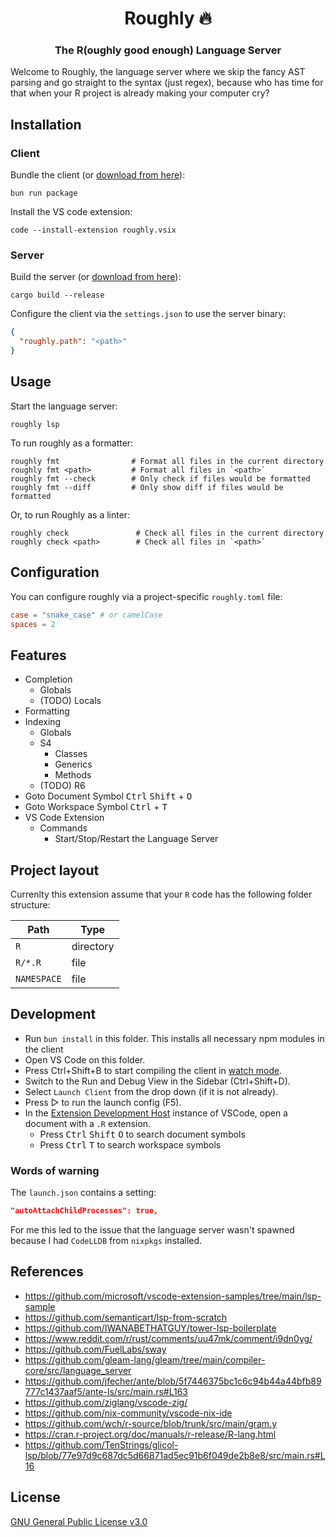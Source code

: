 <div align="center">

# Roughly 🔥

### The R(oughly good enough) Language Server

</div>

Welcome to Roughly, the language server where we skip the fancy AST parsing and go straight to the syntax (just regex), because who has time for that when your R project is already making your computer cry?

## Installation

### Client

Bundle the client (or [download from here](https://github.com/felix-andreas/roughly/releases)):

```
bun run package
```

Install the VS code extension:

```
code --install-extension roughly.vsix
```

### Server

Build the server (or [download from here](https://github.com/felix-andreas/roughly/releases)):

```
cargo build --release
```

Configure the client via the `settings.json` to use the server binary:

```json
{
  "roughly.path": "<path>"
}
```

## Usage

Start the language server:

```
roughly lsp
```

To run roughly as a formatter:

```
roughly fmt                # Format all files in the current directory
roughly fmt <path>         # Format all files in `<path>`
roughly fmt --check        # Only check if files would be formatted
roughly fmt --diff         # Only show diff if files would be formatted
```

Or, to run Roughly as a linter:

```
roughly check               # Check all files in the current directory
roughly check <path>        # Check all files in `<path>`
```

## Configuration

You can configure roughly via a project-specific `roughly.toml` file:

```toml
case = "snake_case" # or camelCase
spaces = 2
```

## Features

* Completion
  * Globals
  * (TODO) Locals
* Formatting
* Indexing
  * Globals
  * S4
    * Classes
    * Generics
    * Methods
  * (TODO) R6
* Goto Document Symbol <kbd>Ctrl</kbd> <kbd>Shift</kbd> + <kbd>O</kbd>
* Goto Workspace Symbol <kbd>Ctrl</kbd> + <kbd>T</kbd>
* VS Code Extension
  * Commands
    * Start/Stop/Restart the Language Server

## Project layout

Currenlty this extension assume that your `R` code has the following folder structure:

| Path        | Type      |
|-------------|-----------|
| `R`         | directory |
| `R/*.R`     | file      |
| `NAMESPACE` | file      |


## Development

- Run `bun install` in this folder. This installs all necessary npm modules in the client
- Open VS Code on this folder.
- Press Ctrl+Shift+B to start compiling the client in [watch mode](https://code.visualstudio.com/docs/editor/tasks#:~:text=The%20first%20entry%20executes,the%20HelloWorld.js%20file.).
- Switch to the Run and Debug View in the Sidebar (Ctrl+Shift+D).
- Select `Launch Client` from the drop down (if it is not already).
- Press ▷ to run the launch config (F5).
- In the [Extension Development Host](https://code.visualstudio.com/api/get-started/your-first-extension#:~:text=Then%2C%20inside%20the%20editor%2C%20press%20F5.%20This%20will%20compile%20and%20run%20the%20extension%20in%20a%20new%20Extension%20Development%20Host%20window.) instance of VSCode, open a document with a `.R` extension.
  - Press <kbd>Ctrl</kbd> <kbd>Shift</kbd> <kbd>O</kbd> to search document symbols
  - Press <kbd>Ctrl</kbd> <kbd>T</kbd> to search workspace symbols

### Words of warning

The `launch.json` contains a setting:

```json
"autoAttachChildProcesses": true,
```

For me this led to the issue that the language server wasn't spawned because I had `CodeLLDB` from `nixpkgs` installed.


## References

* https://github.com/microsoft/vscode-extension-samples/tree/main/lsp-sample
* https://github.com/semanticart/lsp-from-scratch
* https://github.com/IWANABETHATGUY/tower-lsp-boilerplate
* https://www.reddit.com/r/rust/comments/uu47mk/comment/i9dn0yg/
* https://github.com/FuelLabs/sway
* https://github.com/gleam-lang/gleam/tree/main/compiler-core/src/language_server
* https://github.com/jfecher/ante/blob/5f7446375bc1c6c94b44a44bfb89777c1437aaf5/ante-ls/src/main.rs#L163
* https://github.com/ziglang/vscode-zig/
* https://github.com/nix-community/vscode-nix-ide
* https://github.com/wch/r-source/blob/trunk/src/main/gram.y
* https://cran.r-project.org/doc/manuals/r-release/R-lang.html
* https://github.com/TenStrings/glicol-lsp/blob/77e97d9c687dc5d66871ad5ec91b6f049de2b8e8/src/main.rs#L16

## License

[GNU General Public License v3.0](LICENSE)
